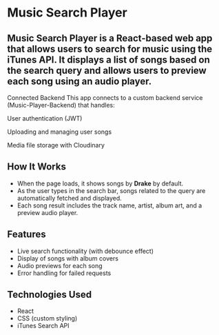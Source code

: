 # Music Search Player 

Music Search Player is a React-based web app that allows users to search for music using the iTunes API. It displays a list of songs based on the search query and allows users to preview each song using an audio player.
---
Connected Backend
This app connects to a custom backend service (Music-Player-Backend) that handles:

User authentication (JWT)

Uploading and managing user songs

Media file storage with Cloudinary

##  How It Works

- When the page loads, it shows songs by **Drake** by default.
- As the user types in the search bar, songs related to the query are automatically fetched and displayed.
- Each song result includes the track name, artist, album art, and a preview audio player.

##  Features

- Live search functionality (with debounce effect)
- Display of songs with album covers
- Audio previews for each song
- Error handling for failed requests

##  Technologies Used

- React
- CSS (custom styling)
- iTunes Search API

